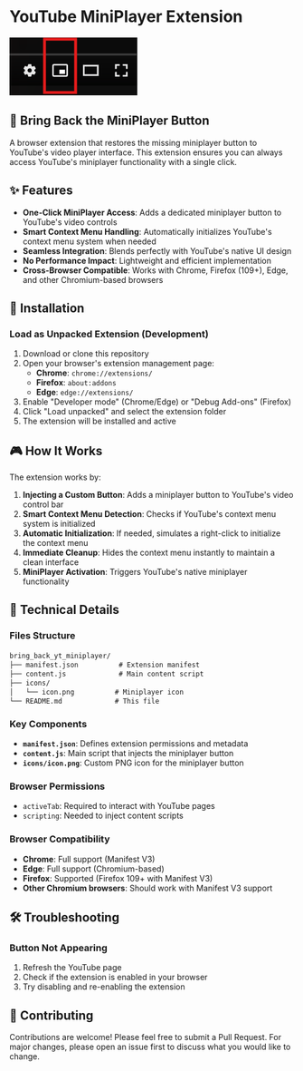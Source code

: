 # YouTube MiniPlayer Extension

![Preview](./icons/preview.png)

## 🎯 Bring Back the MiniPlayer Button

A browser extension that restores the missing miniplayer button to YouTube's video player interface. This extension ensures you can always access YouTube's miniplayer functionality with a single click.

## ✨ Features

- **One-Click MiniPlayer Access**: Adds a dedicated miniplayer button to YouTube's video controls
- **Smart Context Menu Handling**: Automatically initializes YouTube's context menu system when needed
- **Seamless Integration**: Blends perfectly with YouTube's native UI design
- **No Performance Impact**: Lightweight and efficient implementation
- **Cross-Browser Compatible**: Works with Chrome, Firefox (109+), Edge, and other Chromium-based browsers

## 🚀 Installation

### Load as Unpacked Extension (Development)

1. Download or clone this repository
2. Open your browser's extension management page:
   - **Chrome**: `chrome://extensions/`
   - **Firefox**: `about:addons`
   - **Edge**: `edge://extensions/`
3. Enable "Developer mode" (Chrome/Edge) or "Debug Add-ons" (Firefox)
4. Click "Load unpacked" and select the extension folder
5. The extension will be installed and active

## 🎮 How It Works

The extension works by:

1. **Injecting a Custom Button**: Adds a miniplayer button to YouTube's video control bar
2. **Smart Context Menu Detection**: Checks if YouTube's context menu system is initialized
3. **Automatic Initialization**: If needed, simulates a right-click to initialize the context menu
4. **Immediate Cleanup**: Hides the context menu instantly to maintain a clean interface
5. **MiniPlayer Activation**: Triggers YouTube's native miniplayer functionality

## 🔧 Technical Details

### Files Structure

```
bring_back_yt_miniplayer/
├── manifest.json          # Extension manifest
├── content.js             # Main content script
├── icons/
│   └── icon.png          # Miniplayer icon
└── README.md             # This file
```

### Key Components

- **`manifest.json`**: Defines extension permissions and metadata
- **`content.js`**: Main script that injects the miniplayer button
- **`icons/icon.png`**: Custom PNG icon for the miniplayer button

### Browser Permissions

- `activeTab`: Required to interact with YouTube pages
- `scripting`: Needed to inject content scripts

### Browser Compatibility

- **Chrome**: Full support (Manifest V3)
- **Edge**: Full support (Chromium-based)
- **Firefox**: Supported (Firefox 109+ with Manifest V3)
- **Other Chromium browsers**: Should work with Manifest V3 support

## 🛠️ Troubleshooting

### Button Not Appearing

1. Refresh the YouTube page
2. Check if the extension is enabled in your browser
3. Try disabling and re-enabling the extension

## 🤝 Contributing

Contributions are welcome! Please feel free to submit a Pull Request. For major changes, please open an issue first to discuss what you would like to change.
